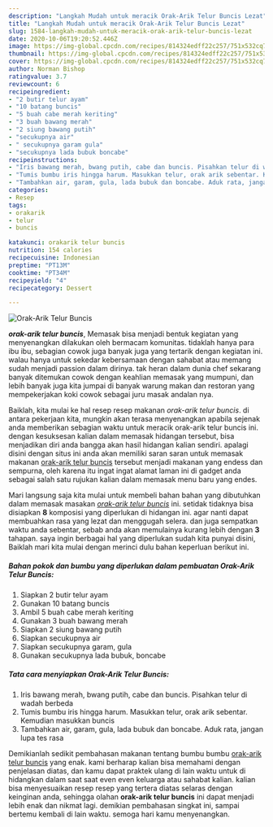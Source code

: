 ```yaml
---
description: "Langkah Mudah untuk meracik Orak-Arik Telur Buncis Lezat"
title: "Langkah Mudah untuk meracik Orak-Arik Telur Buncis Lezat"
slug: 1584-langkah-mudah-untuk-meracik-orak-arik-telur-buncis-lezat
date: 2020-10-06T19:20:52.446Z
image: https://img-global.cpcdn.com/recipes/814324edff22c257/751x532cq70/orak-arik-telur-buncis-foto-resep-utama.jpg
thumbnail: https://img-global.cpcdn.com/recipes/814324edff22c257/751x532cq70/orak-arik-telur-buncis-foto-resep-utama.jpg
cover: https://img-global.cpcdn.com/recipes/814324edff22c257/751x532cq70/orak-arik-telur-buncis-foto-resep-utama.jpg
author: Norman Bishop
ratingvalue: 3.7
reviewcount: 6
recipeingredient:
- "2 butir telur ayam"
- "10 batang buncis"
- "5 buah cabe merah keriting"
- "3 buah bawang merah"
- "2 siung bawang putih"
- "secukupnya air"
- " secukupnya garam gula"
- "secukupnya lada bubuk boncabe"
recipeinstructions:
- "Iris bawang merah, bwang putih, cabe dan buncis. Pisahkan telur di wadah berbeda"
- "Tumis bumbu iris hingga harum. Masukkan telur, orak arik sebentar. Kemudian masukkan buncis"
- "Tambahkan air, garam, gula, lada bubuk dan boncabe. Aduk rata, jangan lupa tes rasa"
categories:
- Resep
tags:
- orakarik
- telur
- buncis

katakunci: orakarik telur buncis 
nutrition: 154 calories
recipecuisine: Indonesian
preptime: "PT13M"
cooktime: "PT34M"
recipeyield: "4"
recipecategory: Dessert

---
```



![Orak-Arik Telur Buncis](https://img-global.cpcdn.com/recipes/814324edff22c257/751x532cq70/orak-arik-telur-buncis-foto-resep-utama.jpg)

<b><i>orak-arik telur buncis</i></b>, Memasak bisa menjadi bentuk kegiatan yang menyenangkan dilakukan oleh bermacam komunitas. tidaklah hanya para ibu ibu, sebagian cowok juga banyak juga yang tertarik dengan kegiatan ini. walau hanya untuk sekedar kebersamaan dengan sahabat atau memang sudah menjadi passion dalam dirinya. tak heran dalam dunia chef sekarang banyak ditemukan cowok dengan keahlian memasak yang mumpuni, dan lebih banyak juga kita jumpai di banyak warung makan dan restoran yang mempekerjakan koki cowok sebagai juru masak andalan nya.

Baiklah, kita mulai ke hal resep resep makanan <i>orak-arik telur buncis</i>. di antara pekerjaan kita, mungkin akan terasa menyenangkan apabila sejenak anda memberikan sebagian waktu untuk meracik orak-arik telur buncis ini. dengan kesuksesan kalian dalam memasak hidangan tersebut, bisa menjadikan diri anda bangga akan hasil hidangan kalian sendiri. apalagi disini dengan situs ini anda akan memiliki saran saran untuk memasak makanan <u>orak-arik telur buncis</u> tersebut menjadi makanan yang endess dan sempurna, oleh karena itu ingat ingat alamat laman ini di gadget anda sebagai salah satu rujukan kalian dalam memasak menu baru yang endes.




Mari langsung saja kita mulai untuk membeli bahan bahan yang dibutuhkan dalam memasak masakan <u><i>orak-arik telur buncis</i></u> ini. setidak tidaknya bisa disiapkan <b>8</b> komposisi yang diperlukan di hidangan ini. agar nanti dapat membuahkan rasa yang lezat dan menggugah selera. dan juga sempatkan waktu anda sebentar, sebab anda akan memulainya kurang lebih dengan <b>3</b> tahapan. saya ingin berbagai hal yang diperlukan sudah kita punyai disini, Baiklah mari kita mulai dengan merinci dulu bahan keperluan berikut ini.

<!--inarticleads1-->

##### Bahan pokok dan bumbu yang diperlukan dalam pembuatan Orak-Arik Telur Buncis:

1. Siapkan 2 butir telur ayam
1. Gunakan 10 batang buncis
1. Ambil 5 buah cabe merah keriting
1. Gunakan 3 buah bawang merah
1. Siapkan 2 siung bawang putih
1. Siapkan secukupnya air
1. Siapkan  secukupnya garam, gula
1. Gunakan secukupnya lada bubuk, boncabe




<!--inarticleads2-->

##### Tata cara menyiapkan Orak-Arik Telur Buncis:

1. Iris bawang merah, bwang putih, cabe dan buncis. Pisahkan telur di wadah berbeda
1. Tumis bumbu iris hingga harum. Masukkan telur, orak arik sebentar. Kemudian masukkan buncis
1. Tambahkan air, garam, gula, lada bubuk dan boncabe. Aduk rata, jangan lupa tes rasa




Demikianlah sedikit pembahasan makanan tentang bumbu bumbu <u>orak-arik telur buncis</u> yang enak. kami berharap kalian bisa memahami dengan penjelasan diatas, dan kamu dapat praktek ulang di lain waktu untuk di hidangkan dalam saat saat even even keluarga atau sahabat kalian. kalian bisa menyesuaikan resep resep yang tertera diatas selaras dengan keinginan anda, sehingga olahan <b>orak-arik telur buncis</b> ini dapat menjadi lebih enak dan nikmat lagi. demikian pembahasan singkat ini, sampai bertemu kembali di lain waktu. semoga hari kamu menyenangkan.
